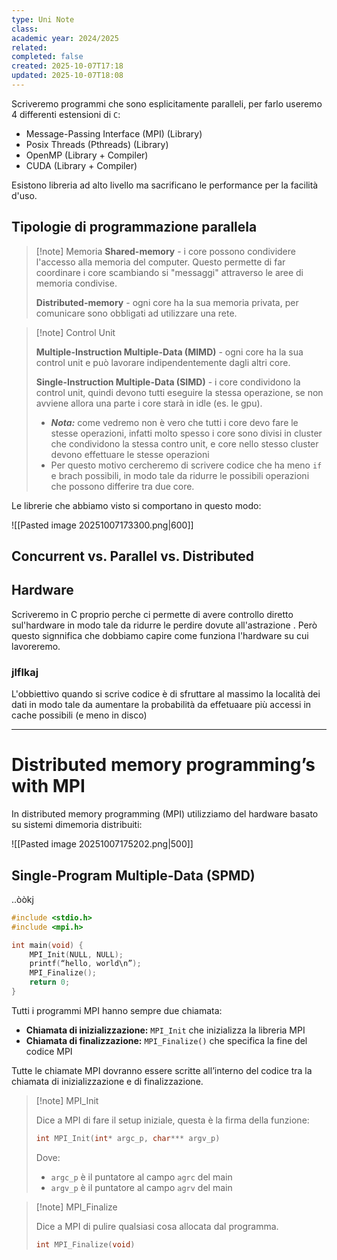 ```yaml
---
type: Uni Note
class:
academic year: 2024/2025
related:
completed: false
created: 2025-10-07T17:18
updated: 2025-10-07T18:08
---
```

Scriveremo programmi che sono esplicitamente paralleli, per farlo useremo 4 differenti estensioni di `C`:
- Message-Passing Interface (MPI) (Library)
- Posix Threads (Pthreads) (Library)
- OpenMP (Library + Compiler)
- CUDA (Library + Compiler)
  
Esistono libreria ad alto livello ma sacrificano le performance per la facilità d'uso.

## Tipologie di programmazione parallela

>[!note] Memoria
>**Shared-memory** - i core possono condividere l'accesso alla memoria del computer. Questo permette di far coordinare i core scambiando si "messaggi"  attraverso le aree di memoria condivise.
>
>**Distributed-memory** - ogni core ha la sua memoria privata, per comunicare sono obbligati ad utilizzare una rete.

>[!note] Control Unit
>
>**Multiple-Instruction Multiple-Data (MIMD)** - ogni core ha la sua control unit e può lavorare indipendentemente dagli altri core.
>
>**Single-Instruction Multiple-Data (SIMD)** - i core condividono la control unit, quindi devono tutti eseguire la stessa operazione, se non avviene allora una parte i core starà in idle (es. le gpu).
>- ***Nota:*** come vedremo non è vero che tutti i core devo fare le stesse operazioni, infatti molto spesso i core sono divisi in cluster che condividono la stessa contro unit, e core nello stesso cluster devono effettuare le stesse operazioni 
>- Per questo motivo cercheremo di scrivere codice che ha meno `if` e brach possibili, in modo tale da ridurre le possibili operazioni che possono differire tra due core.  

Le librerie che abbiamo visto si comportano in questo modo:

![[Pasted image 20251007173300.png|600]]

## Concurrent vs. Parallel vs. Distributed


##  Hardware

Scriveremo in C proprio perche ci permette di avere controllo diretto sul'hardware in modo tale da ridurre le perdire dovute all'astrazione . Però questo signnifica che dobbiamo capire come funziona l'hardware su cui lavoreremo.

### jlflkaj

L'obbiettivo quando si scrive codice è di sfruttare al massimo la località dei dati in modo tale da aumentare la probabilità da effetuaare più accessi in cache possibili (e meno in disco)

----

# Distributed memory programming’s with MPI

In distributed memory programming (MPI) utilizziamo del hardware basato su sistemi dimemoria distribuiti:

![[Pasted image 20251007175202.png|500]]

## Single-Program Multiple-Data (SPMD)

..òòkj


```c
#include <stdio.h>
#include <mpi.h>

int main(void) {
	MPI_Init(NULL, NULL);
	printf(“hello, world\n”);
	MPI_Finalize();
	return 0;
}
```

Tutti i programmi MPI hanno sempre due chiamata:
- **Chiamata di inizializzazione:** `MPI_Init` che inizializza la libreria MPI
- **Chiamata di finalizzazione:** `MPI_Finalize()` che specifica la fine del codice MPI

Tutte le chiamate MPI dovranno essere scritte all’interno del codice tra la chiamata di inizializzazione e di finalizzazione.

>[!note] MPI_Init
>
>Dice a MPI di fare il setup iniziale, questa è la firma della funzione:
>
>```c
>int MPI_Init(int* argc_p, char*** argv_p)
>``` 
>
>Dove:
>- `argc_p` è il puntatore al campo `agrc` del main
>- `argv_p` è il puntatore al campo `agrv` del main

>[!note] MPI_Finalize
>
>Dice a MPI di pulire qualsiasi cosa allocata dal programma.
>
>```c
>int MPI_Finalize(void)
>```


